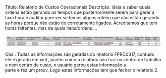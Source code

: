 Titulo: Relatório de Custos Operacionais
Descrição: ideia é saber quais ordens estão gerando os tempos que posteriormente serem para gerar a taxa hora e auditar pare ver se temos alguns roteiro que não estão gerando as horas porque não estão de corretamente ligados. Acreditamos que tem horas faltantes, mas de quais itens/ordens....

![alt text](image.png)

Obs.: Todas as informações são geradas do relatório FPRD0317, contudo ele é gerado em xml , porém como o relatório não traz  os centro de trabalho e nem centro de custo, o usuário  gerou estas informação a parte e fez um procv. Logo estas informações tem que fechar o relatório 2. 